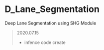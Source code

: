 # D_Lane_Segmentation
Deep Lane Segmentation using SHG Module

> 2020.07.15
> * infence code create
